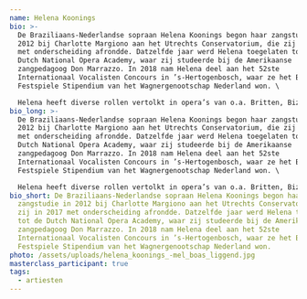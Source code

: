 ```yaml
---
name: Helena Koonings
bio: >-
  De Braziliaans-Nederlandse sopraan Helena Koonings begon haar zangstudie in
  2012 bij Charlotte Margiono aan het Utrechts Conservatorium, die zij in 2017
  met onderscheiding afrondde. Datzelfde jaar werd Helena toegelaten tot de
  Dutch National Opera Academy, waar zij studeerde bij de Amerikaanse
  zangpedagoog Don Marrazzo. In 2018 nam Helena deel aan het 52ste
  Internationaal Vocalisten Concours in ’s-Hertogenbosch, waar ze het Bayreuther
  Festspiele Stipendium van het Wagnergenootschap Nederland won. \

  Helena heeft diverse rollen vertolkt in opera’s van o.a. Britten, Bizet, Mozart, Händel, Puccini en Strauss II. In de zomer van 2021 hernam zij haar rol als ‘A bird’ in Judith Weirs ‘Blond Eckbert’ bij het Radio Filharmonisch Orkest onder leiding van Franck Ollu ter ere van het 60-jarig bestaan van de ZaterdagMatinee. In oktober 2022 werd Helena uitgenodigd door het Orquestra Sinfônica de Porto Alegre voor hun productie van Die Fledermaus.
bio_long: >-
  De Braziliaans-Nederlandse sopraan Helena Koonings begon haar zangstudie in
  2012 bij Charlotte Margiono aan het Utrechts Conservatorium, die zij in 2017
  met onderscheiding afrondde. Datzelfde jaar werd Helena toegelaten tot de
  Dutch National Opera Academy, waar zij studeerde bij de Amerikaanse
  zangpedagoog Don Marrazzo. In 2018 nam Helena deel aan het 52ste
  Internationaal Vocalisten Concours in ’s-Hertogenbosch, waar ze het Bayreuther
  Festspiele Stipendium van het Wagnergenootschap Nederland won. \

  Helena heeft diverse rollen vertolkt in opera’s van o.a. Britten, Bizet, Mozart, Händel, Puccini en Strauss II. In de zomer van 2021 hernam zij haar rol als ‘A bird’ in Judith Weirs ‘Blond Eckbert’ bij het Radio Filharmonisch Orkest onder leiding van Franck Ollu ter ere van het 60-jarig bestaan van de ZaterdagMatinee. In oktober 2022 werd Helena uitgenodigd door het Orquestra Sinfônica de Porto Alegre voor hun productie van Die Fledermaus.
bio_short: De Braziliaans-Nederlandse sopraan Helena Koonings begon haar
  zangstudie in 2012 bij Charlotte Margiono aan het Utrechts Conservatorium, die
  zij in 2017 met onderscheiding afrondde. Datzelfde jaar werd Helena toegelaten
  tot de Dutch National Opera Academy, waar zij studeerde bij de Amerikaanse
  zangpedagoog Don Marrazzo. In 2018 nam Helena deel aan het 52ste
  Internationaal Vocalisten Concours in ’s-Hertogenbosch, waar ze het Bayreuther
  Festspiele Stipendium van het Wagnergenootschap Nederland won.
photo: /assets/uploads/helena_koonings_-mel_boas_liggend.jpg
masterclass_participant: true
tags:
  - artiesten
---
```

